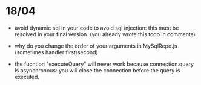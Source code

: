 18/04
======
- avoid dynamic sql in your code to avoid sql injection: this must be resolved in
your final version. (you already wrote this todo in comments)

- why do you change the order of your arguments in MySqlRepo.js (sometimes handler first/second)

- the fucntion "executeQuery" will never work because connection.query is asynchronous:
you will close the connection before the query is executed.
